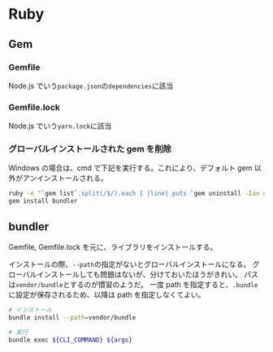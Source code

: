 # Ruby

## Gem

### Gemfile

Node.js でいう`package.json`の`dependencies`に該当

### Gemfile.lock

Node.js でいう`yarn.lock`に該当

### グローバルインストールされた gem を削除

Windows の場合は、cmd で下記を実行する。これにより、デフォルト gem 以外がアンインストールされる。

```bash
ruby -e "`gem list`.split(/$/).each { |line| puts `gem uninstall -Iax #{line.split(' ')[0]}` unless line.empty? }"
gem install bundler
```

## bundler

Gemfile, Gemfile.lock を元に、ライブラリをインストールする。

インストールの際、`--path`の指定がないとグローバルインストールになる。
グローバルインストールしても問題はないが、分けておいたほうがきれい。
パスは`vendor/bundle`とするのが慣習のようだ。
一度 path を指定すると、`.bundle`に設定が保存されるため、以降は path を指定しなくてよい。

```bash
# インストール
bundle install --path=vendor/bundle

# 実行
bundle exec ${CLI_COMMAND} ${args}
```
